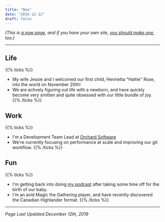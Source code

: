 ```yaml
---
title: "Now"
date: "2019-12-12"
draft: false
---
```

_(This is [a now page](https://nownownow.com/about), and if you have your own site, [you should make one](https://nownownow.com/about), too.)_

---

## Life

{{% ticks %}}
- My wife Jessie and I welcomed our first child, Henrietta "Hattie" Rose, into the world on November 20th!
- We are actively figuring out life with a newborn, and have quickly become very smitten and quite obsessed with our little bundle of joy.
{{% /ticks %}}

## Work
{{% ticks %}}
- I'm a Development Team Lead at [Orchard Software](https://www.orchardsoft.com/)
- We're currently focusing on performance at scale and improving our git workflow.
{{% /ticks %}}

## Fun
{{% ticks %}}
- I'm getting back into doing [my podcast](https://prettydeceshow.com/) after taking some time off for the birth of our baby.
- I'm an avid Magic the Gathering player, and have recently discovered the Canadian Highlander format.
{{% /ticks %}}

---

_Page Last Updated December 12th, 2019_
